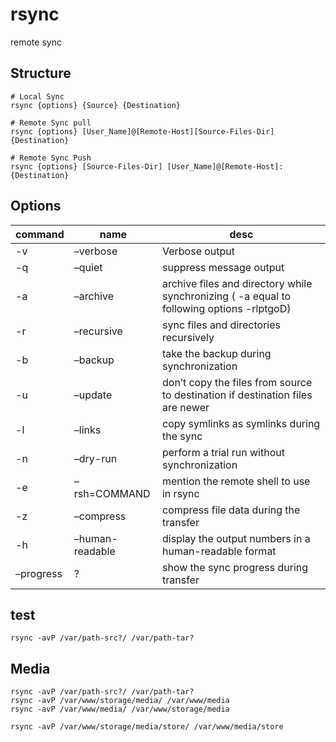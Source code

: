 # rsync

remote sync

## Structure

```shell
# Local Sync
rsync {options} {Source} {Destination}

# Remote Sync pull
rsync {options} [User_Name]@[Remote-Host][Source-Files-Dir] {Destination}

# Remote Sync Push
rsync {options} [Source-Files-Dir] [User_Name]@[Remote-Host]:{Destination}
```

## Options

command | name | desc
---|---|---
-v | –verbose | Verbose output
-q | –quiet | suppress message output
-a | –archive | archive files and directory while synchronizing ( -a equal to following options -rlptgoD)
-r | –recursive | sync files and directories recursively
-b | –backup | take the backup during synchronization
-u | –update | don’t copy the files from source to destination if destination files are newer
-l | –links | copy symlinks as symlinks during the sync
-n | –dry-run | perform a trial run without synchronization
-e | –rsh=COMMAND | mention the remote shell to use in rsync
-z | –compress | compress file data during the transfer
-h | –human-readable | display the output numbers in a human-readable format
–progress | ? | show the sync progress during transfer

## test

```shell
rsync -avP /var/path-src?/ /var/path-tar?
```

## Media

```shell
rsync -avP /var/path-src?/ /var/path-tar?
rsync -avP /var/www/storage/media/ /var/www/media
rsync -avP /var/www/media/ /var/www/storage/media

rsync -avP /var/www/storage/media/store/ /var/www/media/store
